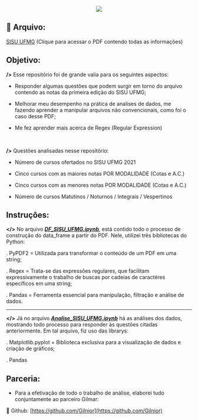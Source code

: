 <p align = "center"> 
 <img src = "https://user-images.githubusercontent.com/64978311/115966529-5df93f00-a504-11eb-9330-d67492b1253b.png"/>
 </p>

## 📂 Arquivo: 

[SISU UFMG](https://www.ufmg.br/sisu/wp-content/uploads/2021/04/M%C3%A1ximos-e-M%C3%ADnimos-ap%C3%B3s-Chamada-regular.pdf)
(Clique para acessar o PDF contendo todas as informações)

## Objetivo:

**/>** Esse repositório foi de grande valia para os seguintes aspectos: 

- Responder algumas questões que podem surgir em torno do arquivo contendo as notas da primeira edição do SISU UFMG;

- Melhorar meu desempenho na prática de analises de dados, me fazendo aprender a manipular arquivos não convencionais, como foi o caso desse PDF;

- Me fez aprender mais acerca de Regex (Regular Expression)
<br>

**/>** Questões analisadas nesse repositório:

- Número de cursos ofertados no SISU UFMG 2021

- Cinco cursos com as maiores notas POR MODALIDADE (Cotas e A.C.)

- Cinco cursos com as menores notas POR MODALIDADE (Cotas e A.C.)

- Número de cursos Matutinos / Noturnos / Integrais / Vespertinos

## Instruções:

**</>** No arquivo [***DF_SISU_UFMG.ipynb***](https://github.com/AndreMartins21/SISU-UFMG/blob/main/DF_SISU_UFMG.ipynb), está contido todo o processo de construção do data_frame a partir do PDF. Nele, utilizei três bibliotecas do Python: 

. PyPDF2 = Utilizada para transformar o conteúdo de um PDF em uma string;

. Regex = Trata-se das expressões regulares, que facilitam expressivamente o trabalho de buscas por cadeias de caractéres específicos em uma string;

. Pandas = Ferramenta essencial para manipulação, filtração e análise de dados. 

--------------------------------------------------------------

**</>** Já no arquivo [***Analise_SISU_UFMG.ipynb***](https://github.com/AndreMartins21/SISU-UFMG/blob/main/Analise_SISU_UFMG.ipynb) há as análises dos dados, mostrando todo processo para responder às questões citadas anteriormente. Em tal arquivo, fiz uso das librarys:

. Matplotlib.pyplot = Biblioteca exclusiva para a visualização de dados e criação de gráficos;

. Pandas


## Parceria:

- Para a efetivação de todo o trabalho de análise, elaborei tudo conjuntamente ao parceiro Gilmar:

🔗 Github: [https://github.com/Gilnior](https://github.com/Gilnior)

